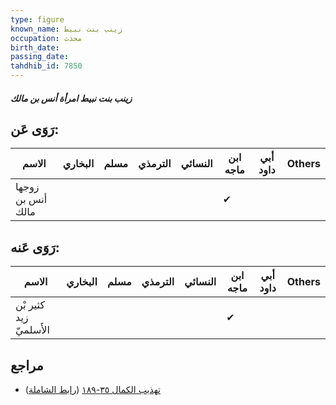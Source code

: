 ```yaml
---
type: figure
known_name: زينب بنت نبيط
occupation: محدث
birth_date:
passing_date:
tahdhib_id: 7850
---
```

##### زينب بنت نبيط امرأة أنس بن مالك

## رَوَى عَن:
| الاسم             | البخاري | مسلم | الترمذي | النسائي | ابن ماجه | أبي داود | Others |
| ----------------- | ------- | ---- | ------- | ------- | -------- | -------- | ------ |
| زوجها أنس بن مالك |         |      |         |         | ✔        |          |        |
## رَوَى عَنه:
| الاسم                  | البخاري | مسلم | الترمذي | النسائي | ابن ماجه | أبي داود | Others |
| ---------------------- | ------- | ---- | ------- | ------- | -------- | -------- | ------ |
| كثير بْن زيد الأَسلميّ |         |      |         |         | ✔        |          |        |
## مراجع
- [تهذيب الكمال ٣٥-١٨٩](obsidian://open?vault=Tahdhib-al-Kamal&file=Figures/٧٨٥٠-زينب%20بنت%20نبيط%20امرأة%20أنس%20بن%20مالك) ([رابط الشاملة](https://shamela.ws/book/3722/18788))